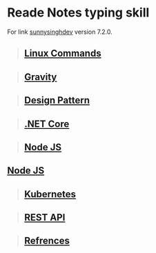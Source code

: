 # Reade Notes typing skill

For link [sunnysinghdev](http://sunysinghdev.github.io) version 7.2.0.

> ## [Linux Commands](linuxcommand)

> ## [Gravity](gravity)

> ## [Design Pattern](designpattern)

> ## [.NET Core](dotnetcore)

> ## [Node JS](nodejs)

## [Node JS](python)

> ## [Kubernetes](kubernetes)

> ## [REST API](restapi)

> ## [Refrences](books)
